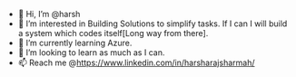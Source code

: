 - 👋 Hi, I’m @harsh
- 👀 I’m interested in Building Solutions to simplify tasks. If I can I will build a system which codes itself[Long way from there].
- 🌱 I’m currently learning Azure.
- 💞️ I’m looking to learn as much as I can.
- 📫 Reach me @https://www.linkedin.com/in/harsharajsharmah/

<!---
harshunni/harshunni is a ✨ special ✨ repository because its `README.md` (this file) appears on your GitHub profile.
You can click the Preview link to take a look at your changes.
--->
